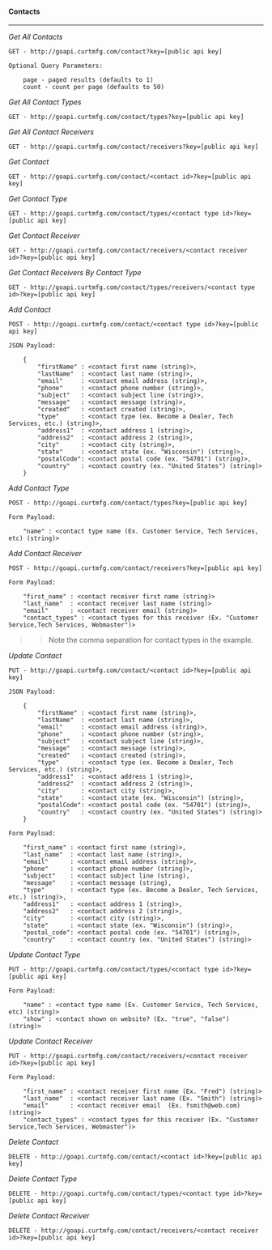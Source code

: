 #### Contacts

---
*Get All Contacts*

	GET - http://goapi.curtmfg.com/contact?key=[public api key]

	Optional Query Parameters:

		page - paged results (defaults to 1)
		count - count per page (defaults to 50)

*Get All Contact Types*

	GET - http://goapi.curtmfg.com/contact/types?key=[public api key]

*Get All Contact Receivers*

	GET - http://goapi.curtmfg.com/contact/receivers?key=[public api key]

*Get Contact*

	GET - http://goapi.curtmfg.com/contact/<contact id>?key=[public api key]

*Get Contact Type*

	GET - http://goapi.curtmfg.com/contact/types/<contact type id>?key=[public api key]

*Get Contact Receiver*

	GET - http://goapi.curtmfg.com/contact/receivers/<contact receiver id>?key=[public api key]

*Get Contact Receivers By Contact Type*

	GET - http://goapi.curtmfg.com/contact/types/receivers/<contact type id>?key=[public api key]

*Add Contact*

	POST - http://goapi.curtmfg.com/contact/<contact type id>?key=[public api key]

	JSON Payload:

		{
			"firstName" : <contact first name (string)>,
			"lastName"  : <contact last name (string)>,
			"email"     : <contact email address (string)>,
			"phone"     : <contact phone number (string)>,
			"subject"   : <contact subject line (string)>,
			"message"   : <contact message (string)>,
			"created"   : <contact created (string)>,
			"type"      : <contact type (ex. Become a Dealer, Tech Services, etc.) (string)>,
			"address1"  : <contact address 1 (string)>,
			"address2"  : <contact address 2 (string)>,
			"city"      : <contact city (string)>,
			"state"     : <contact state (ex. "Wisconsin") (string)>,
			"postalCode": <contact postal code (ex. "54701") (string)>,
			"country"   : <contact country (ex. "United States") (string)>
		}

*Add Contact Type*

	POST - http://goapi.curtmfg.com/contact/types?key=[public api key]

	Form Payload:

		"name" : <contact type name (Ex. Customer Service, Tech Services, etc) (string)>

*Add Contact Receiver*
	
	POST - http://goapi.curtmfg.com/contact/receivers?key=[public api key]

	Form Payload:

		"first_name" : <contact receiver first name (string)>
		"last_name"  : <contact receiver last name (string)>
		"email"      : <contact receiver email (string)>
		"contact_types" : <contact types for this receiver (Ex. "Customer Service,Tech Services, Webmaster")>

>> Note the comma separation for contact types in the example.

*Update Contact*

	PUT - http://goapi.curtmfg.com/contact/<contact id>?key=[public api key]

	JSON Payload:

		{
			"firstName" : <contact first name (string)>,
			"lastName"  : <contact last name (string)>,
			"email"     : <contact email address (string)>,
			"phone"     : <contact phone number (string)>,
			"subject"   : <contact subject line (string)>,
			"message"   : <contact message (string)>,
			"created"   : <contact created (string)>,
			"type"      : <contact type (ex. Become a Dealer, Tech Services, etc.) (string)>,
			"address1"  : <contact address 1 (string)>,
			"address2"  : <contact address 2 (string)>,
			"city"      : <contact city (string)>,
			"state"     : <contact state (ex. "Wisconsin") (string)>,
			"postalCode": <contact postal code (ex. "54701") (string)>,
			"country"   : <contact country (ex. "United States") (string)>
		}

	Form Payload:

		"first_name" : <contact first name (string)>,
		"last_name"  : <contact last name (string)>,
		"email"      : <contact email address (string)>,
		"phone"      : <contact phone number (string)>,
		"subject"    : <contact subject line (string),
		"message"    : <contact message (string),
		"type"       : <contact type (ex. Become a Dealer, Tech Services, etc.) (string)>,
		"address1"   : <contact address 1 (string)>,
	    "address2"   : <contact address 2 (string)>,
		"city"       : <contact city (string)>,
		"state"      : <contact state (ex. "Wisconsin") (string)>,
		"postal_code": <contact postal code (ex. "54701") (string)>,
		"country"    : <contact country (ex. "United States") (string)>

*Update Contact Type*

	PUT - http://goapi.curtmfg.com/contact/types/<contact type id>?key=[public api key]

	Form Payload:

		"name" : <contact type name (Ex. Customer Service, Tech Services, etc) (string)>
		"show" : <contact shown on website? (Ex. "true", "false") (string)>

*Update Contact Receiver*

	PUT - http://goapi.curtmfg.com/contact/receivers/<contact receiver id>?key=[public api key]

	Form Payload:

		"first_name" : <contact receiver first name (Ex. "Fred") (string)>
		"last_name"  : <contact receiver last name (Ex. "Smith") (string)>
		"email"      : <contact receiver email  (Ex. fsmith@web.com) (string)>
		"contact_types" : <contact types for this receiver (Ex. "Customer Service,Tech Services, Webmaster")>

*Delete Contact*

	DELETE - http://goapi.curtmfg.com/contact/<contact id>?key=[public api key]

*Delete Contact Type*

	DELETE - http://goapi.curtmfg.com/contact/types/<contact type id>?key=[public api key]

*Delete Contact Receiver*

	DELETE - http://goapi.curtmfg.com/contact/receivers/<contact receiver id>?key=[public api key]